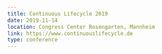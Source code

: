 ```yaml
---
title: Continuous Lifecycle 2019
date: 2019-11-14
location: Congress Center Rosengarten, Mannheim
link: https://www.continuouslifecycle.de
type: conference
---
```

